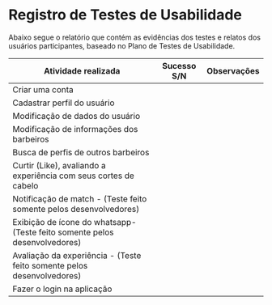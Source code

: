 # Registro de Testes de Usabilidade

Abaixo segue o relatório que contém as evidências dos testes e relatos dos usuários participantes, baseado no Plano de Testes de Usabilidade. <br>
                                                            

Atividade realizada    | Sucesso S/N | Observações
-----------------------|-------------|------------
Criar uma conta|    | 
Cadastrar perfil do usuário |  | 
Modificação de dados do usuário   |     |  
Modificação de informações dos barbeiros |    |     |
Busca de perfis de outros barbeiros|                     |       |
Curtir (Like), avaliando a experiência com seus cortes de cabelo |         |       |
Notificação de match - (Teste feito somente pelos desenvolvedores)  |         |       |
Exibição de ícone do whatsapp- (Teste feito somente pelos desenvolvedores) |         |       |
Avaliação da experiência - (Teste feito somente pelos desenvolvedores) |         |       |
Fazer o login na aplicação |         |       |
